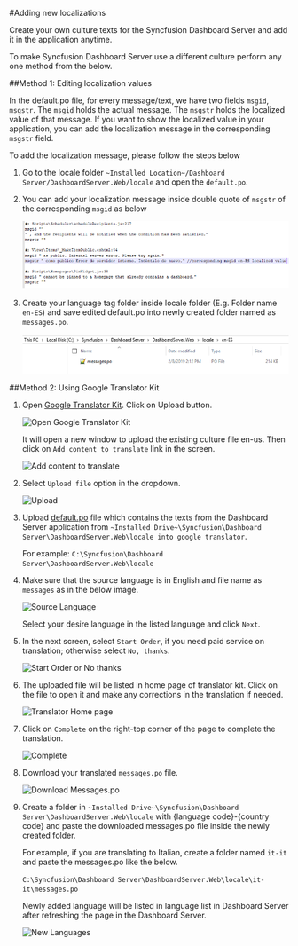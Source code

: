#Adding new localizations

Create your own culture texts for the Syncfusion Dashboard Server and add it in the application anytime.

To make Syncfusion Dashboard Server use a different culture perform any one method from the below.

##Method 1: Editing localization values

In the default.po file, for every message/text, we have two fields `msgid`, `msgstr`. The `msgid` holds the actual message. The `msgstr` holds the localized value of that message. If you want to show the localized value in your application, you can add the localization message in the corresponding `msgstr` field.

To add the localization message, please follow the steps below

1. Go to the locale folder  `~Installed Location~/Dashboard Server/DashboardServer.Web/locale` and open the `default.po`.

2. You can add your localization message inside double quote of `msgstr` of the corresponding `msgid` as below

    ![Add msgstr value](images/add-msgstr-values.png)

3. Create your language tag folder inside locale folder (E.g. Folder name `en-ES`) and save edited default.po into newly created folder named as `messages.po`.

    ![Save locale file](images/locale-folder.png)

##Method 2: Using Google Translator Kit

1. Open [Google Translator Kit](https://translate.google.com/toolkit). Click on Upload button.

    ![Open Google Translator Kit](images/add-localization-1.png)

    It will open a new window to upload the existing culture file en-us. Then click on `Add content to translate` link in the screen.
    
    ![Add content to translate](images/add-localization-2.png)
 
2. Select `Upload file` option in the dropdown.

    ![Upload](images/add-localization-3.png)
 
3. Upload [default.po](locale/default.po) file which contains the texts from the Dashboard Server application from `~Installed Drive~\Syncfusion\Dashboard Server\DashboardServer.Web\locale into google translator`.

    For example: `C:\Syncfusion\Dashboard Server\DashboardServer.Web\locale`

4. Make sure that the source language is in English and file name as `messages` as in the below image.

    ![Source Language](images/add-localization-4.png)
    
    Select your desire language in the listed language and click `Next`.
    
5. In the next screen, select `Start Order`, if you need paid service on translation; otherwise select `No, thanks`.

    ![Start Order or No thanks](images/add-localization-5.png)
 
6. The uploaded file will be listed in home page of translator kit. Click on the file to open it and make any corrections in the translation if needed.

    ![Translator Home page](images/add-localization-6.png)
 
7. Click on `Complete` on the right-top corner of the page to complete the translation.

    ![Complete](images/add-localization-7.png)
 
8. Download your translated `messages.po` file.

    ![Download Messages.po](images/add-localization-8.png)
 
9. Create a folder in `~Installed Drive~\Syncfusion\Dashboard Server\DashboardServer.Web\locale` with {language code}-{country code} and paste the downloaded messages.po file inside the newly created folder.

    For example, if you are translating to Italian, create a folder named `it-it` and paste the messages.po like the below.
    
    `C:\Syncfusion\Dashboard Server\DashboardServer.Web\locale\it-it\messages.po`
    
    Newly added language will be listed in language list in Dashboard Server after refreshing the page in the Dashboard Server.
    
    ![New Languages](images/add-localization-9.png)
